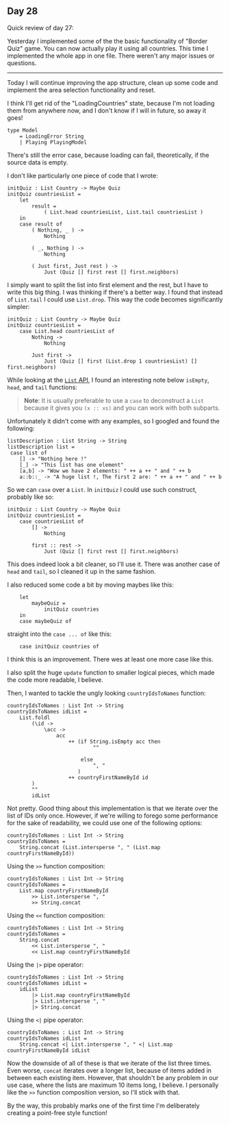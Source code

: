 ## Day 28

Quick review of day 27:

Yesterday I implemented some of the the basic functionality of "Border Quiz" game. You can now actually play it using all countries. This time I implemented the whole app in one file. There weren't any major issues or questions.

--- 

Today I will continue improving the app structure, clean up some code and implement the area selection functionality and reset.

I think I'll get rid of the "LoadingCountries" state, because I'm not loading them from anywhere now, and I don't know if I will in future, so away it goes!

```
type Model
    = LoadingError String
    | Playing PlayingModel
```

There's still the error case, because loading can fail, theoretically, if the source data is empty.

I don't like particularly one piece of code that I wrote:

```
initQuiz : List Country -> Maybe Quiz
initQuiz countriesList =
    let
        result =
            ( List.head countriesList, List.tail countriesList )
    in
    case result of
        ( Nothing, _ ) ->
            Nothing

        ( _, Nothing ) ->
            Nothing

        ( Just first, Just rest ) ->
            Just (Quiz [] first rest [] first.neighbors)
```

I simply want to split the list into first element and the rest, but I have to write this big thing. I was thinking if there's a better way. I found that instead of `List.tail` I could use `List.drop`. This way the code becomes significantly simpler:

```
initQuiz : List Country -> Maybe Quiz
initQuiz countriesList =
    case List.head countriesList of
        Nothing ->
            Nothing

        Just first ->
            Just (Quiz [] first (List.drop 1 countriesList) [] first.neighbors)
```

While looking at the [`List` API](https://package.elm-lang.org/packages/elm/core/latest/List), I found an interesting note below `isEmpty`, `head`, and `tail` functions:

> **Note**: It is usually preferable to use a `case` to deconstruct a `List` because it gives you `(x :: xs)` and you can work with both subparts.

Unfortunately it didn't come with any examples, so I googled and found the following:

```
listDescription : List String -> String
listDescription list =
 case list of
    [] -> "Nothing here !"
    [_] -> "This list has one element"
    [a,b] -> "Wow we have 2 elements: " ++ a ++ " and " ++ b
    a::b::_ -> "A huge list !, The first 2 are: " ++ a ++ " and " ++ b
```

So we can `case` over a `List`. In `initQuiz` I could use such construct, probably like so:

```
initQuiz : List Country -> Maybe Quiz
initQuiz countriesList =
    case countriesList of
        [] ->
            Nothing

        first :: rest ->
            Just (Quiz [] first rest [] first.neighbors)
```

This does indeed look a bit cleaner, so I'll use it. There was another case of `head` and `tail`, so I cleaned it up in the same fashion.

I also reduced some code a bit by moving maybes like this:

```
    let
        maybeQuiz =
            initQuiz countries
    in
    case maybeQuiz of
```

straight into the `case ... of` like this:

```
    case initQuiz countries of
```

I think this is an improvement. There wes at least one more case like this.

I also split the huge `update` function to smaller logical pieces, which made the code more readable, I believe.

Then, I wanted to tackle the ungly looking `countryIdsToNames` function:

```
countryIdsToNames : List Int -> String
countryIdsToNames idList =
    List.foldl
        (\id ->
            \acc ->
                acc
                    ++ (if String.isEmpty acc then
                            ""

                        else
                            ", "
                       )
                    ++ countryFirstNameById id
        )
        ""
        idList
```

Not pretty. Good thing about this implementation is that we iterate over the list of IDs only once. However, if we're willing to forego some performance for the sake of readability, we could use one of the following options:

```
countryIdsToNames : List Int -> String
countryIdsToNames =
    String.concat (List.intersperse ", " (List.map countryFirstNameById))
```

Using the `>>` function composition:

```
countryIdsToNames : List Int -> String
countryIdsToNames =
    List.map countryFirstNameById
        >> List.intersperse ", "
        >> String.concat
```

Using the `<<` function composition:

```
countryIdsToNames : List Int -> String
countryIdsToNames =
    String.concat
        << List.intersperse ", "
        << List.map countryFirstNameById
```

Using the `|>` pipe operator:

```
countryIdsToNames : List Int -> String
countryIdsToNames idList =
    idList
        |> List.map countryFirstNameById
        |> List.intersperse ", "
        |> String.concat
```


Using the `<|` pipe operator:

```
countryIdsToNames : List Int -> String
countryIdsToNames idList =
    String.concat <| List.intersperse ", " <| List.map countryFirstNameById idList
```

Now the downside of all of these is that we iterate of the list three times. Even worse, `concat` iterates over a longer list, because of items added in between each existing item. However, that shouldn't be any problem in our use case, where the lists are maximum 10 items long, I believe. I personally like the `>>` function composition version, so I'll stick with that.

By the way, this probably marks one of the first time I'm deliberately creating a point-free style function!